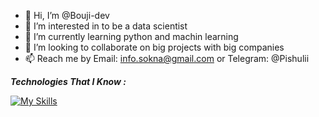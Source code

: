 - 👋 Hi, I’m @Bouji-dev
- 👀 I’m interested in to be a data scientist
- 🌱 I’m currently learning python and machin learning
- 💞️ I’m looking to collaborate on big projects with big companies
- 📫 Reach me by Email: info.sokna@gmail.com or Telegram: @Pishulii


***Technologies That I Know :***


[![My Skills](https://skillicons.dev/icons?i=py,anaconda,pycharm,ubuntu,vscode,github,linkedin,cpp)](https://skillicons.dev)
<!---
Bouji-dev/Bouji-dev is a ✨ special ✨ repository because its `README.md` (this file) appears on your GitHub profile.
You can click the Preview link to take a look at your changes.
--->
